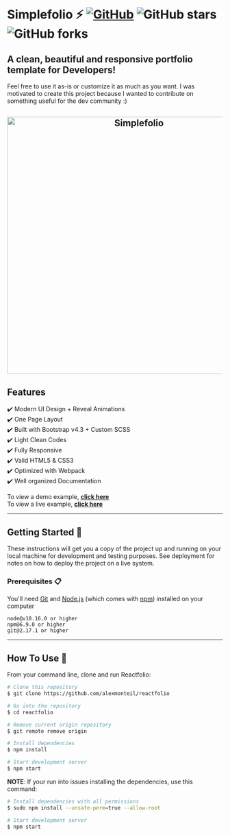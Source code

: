 # Simplefolio ⚡️ [![GitHub](https://img.shields.io/github/license/alexmonteil/reactfolio?color=blue)](https://github.com/alexmonteil/reactfolio/blob/master/LICENSE.md) ![GitHub stars](https://img.shields.io/github/stars/alexmonteil/reactfolio) ![GitHub forks](https://img.shields.io/github/forks/alexmonteil/reactfolio)

## A clean, beautiful and responsive portfolio template for Developers!

Feel free to use it as-is or customize it as much as you want. I was motivated to create this project because I wanted to contribute on something useful for the dev community :)

<h2 align="center">
  <img src="https://github.com/cobidev/simplefolio/blob/master/examples/example.gif" alt="Simplefolio" width="600px" />
  <br>
</h2>

## Features
✔️ Modern UI Design + Reveal Animations\
✔️ One Page Layout\
✔️ Built with Bootstrap v4.3 + Custom SCSS\
✔️ Light Clean Codes\
✔️ Fully Responsive\
✔️ Valid HTML5 & CSS3\
✔️ Optimized with Webpack\
✔️ Well organized Documentation

To view a demo example, **[click here](https://simplfolio.netlify.com/)**\
To view a live example, **[click here](https://cobidev.com/)**

---

## Getting Started 🚀

These instructions will get you a copy of the project up and running on your local machine for development and testing purposes. See deployment for notes on how to deploy the project on a live system.

### Prerequisites 📋

You'll need [Git](https://git-scm.com) and [Node.js](https://nodejs.org/en/download/) (which comes with [npm](http://npmjs.com)) installed on your computer

```
node@v10.16.0 or higher
npm@6.9.0 or higher
git@2.17.1 or higher
```

---

## How To Use 🔧

From your command line, clone and run Reactfolio:

```bash
# Clone this repository
$ git clone https://github.com/alexmonteil/reactfolio

# Go into the repository
$ cd reactfolio

# Remove current origin repository
$ git remote remove origin

# Install dependencies
$ npm install

# Start development server
$ npm start
```

**NOTE**:
If your run into issues installing the dependencies, use this command:

```bash
# Install dependencies with all permissions
$ sudo npm install --unsafe-perm=true --allow-root

# Start development server
$ npm start
```
